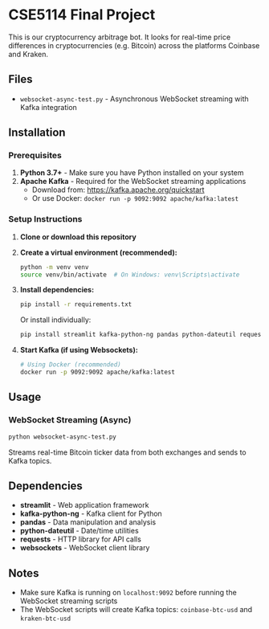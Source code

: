 # CSE5114 Final Project

This is our cryptocurrency arbitrage bot. It looks for real-time price differences in cryptocurrencies (e.g. Bitcoin) across the platforms Coinbase and Kraken. 

## Files

- `websocket-async-test.py` - Asynchronous WebSocket streaming with Kafka integration

## Installation

### Prerequisites

1. **Python 3.7+** - Make sure you have Python installed on your system
2. **Apache Kafka** - Required for the WebSocket streaming applications
   - Download from: https://kafka.apache.org/quickstart
   - Or use Docker: `docker run -p 9092:9092 apache/kafka:latest`

### Setup Instructions

1. **Clone or download this repository**

2. **Create a virtual environment (recommended):**
   ```bash
   python -m venv venv
   source venv/bin/activate  # On Windows: venv\Scripts\activate
   ```

3. **Install dependencies:**
   ```bash
   pip install -r requirements.txt
   ```

   Or install individually:
   ```bash
   pip install streamlit kafka-python-ng pandas python-dateutil requests websockets
   ```

4. **Start Kafka (if using Websockets):**
   ```bash
   # Using Docker (recommended)
   docker run -p 9092:9092 apache/kafka:latest
   ```

## Usage

### WebSocket Streaming (Async)
```bash
python websocket-async-test.py
```
Streams real-time Bitcoin ticker data from both exchanges and sends to Kafka topics.

## Dependencies

- **streamlit** - Web application framework
- **kafka-python-ng** - Kafka client for Python
- **pandas** - Data manipulation and analysis
- **python-dateutil** - Date/time utilities
- **requests** - HTTP library for API calls
- **websockets** - WebSocket client library

## Notes

- Make sure Kafka is running on `localhost:9092` before running the WebSocket streaming scripts
- The WebSocket scripts will create Kafka topics: `coinbase-btc-usd` and `kraken-btc-usd`
